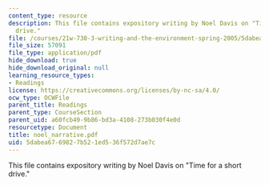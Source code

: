 ```yaml
---
content_type: resource
description: This file contains expository writing by Noel Davis on "Time for a short
  drive."
file: /courses/21w-730-3-writing-and-the-environment-spring-2005/5dabea6769827b521ed536f572d7ae7c_noel_narrative.pdf
file_size: 57091
file_type: application/pdf
hide_download: true
hide_download_original: null
learning_resource_types:
- Readings
license: https://creativecommons.org/licenses/by-nc-sa/4.0/
ocw_type: OCWFile
parent_title: Readings
parent_type: CourseSection
parent_uid: a60fcb49-9b86-bd3a-4108-273b030f4e0d
resourcetype: Document
title: noel_narrative.pdf
uid: 5dabea67-6982-7b52-1ed5-36f572d7ae7c
---
```

This file contains expository writing by Noel Davis on "Time for a short drive."